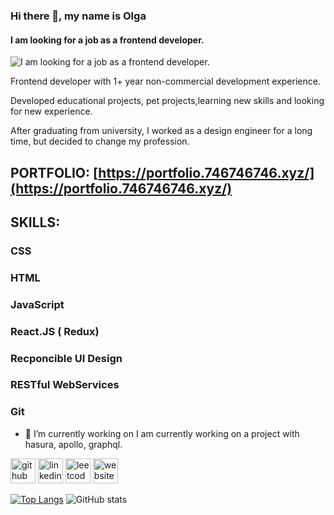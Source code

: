 ### Hi there 👋, my name is Olga
#### I am looking for a job as a frontend developer.
![I am looking for a job as a frontend developer.](https://img.freepik.com/free-photo/office-stuff-and-potted-flowers-on-table_23-2148225480.jpg?w=1380&t=st=1690447740~exp=1690448340~hmac=7e7eb05f42744f5f72705bf8aded62231da7d94c1e3f1f380b74eda92c4a0c5a)

Frontend developer with 1+ year non-commercial development experience.

Developed educational projects, pet projects,learning new skills and looking for new experience.

After graduating from university, I worked as a design engineer for a long time, but decided to change my profession.

## PORTFOLIO: [https://portfolio.746746746.xyz/](https://portfolio.746746746.xyz/)

## SKILLS:  
### CSS
### HTML
### JavaScript
### React.JS ( Redux)
### Recponcible UI Design
### RESTful WebServices
### Git

- 🔭 I’m currently working on I am currently working on a project with hasura, apollo, graphql.
  
[<img src='https://cdn.jsdelivr.net/npm/simple-icons@3.0.1/icons/github.svg' alt='github' height='40'>](https://github.com/https://github.com/OlgaTabisheva)  [<img src='https://cdn.jsdelivr.net/npm/simple-icons@3.0.1/icons/linkedin.svg' alt='linkedin' height='40'>](https://www.linkedin.com/in/https://www.linkedin.com/in/olga-tabisheva-67541b258//)  [<img src='https://cdn.jsdelivr.net/npm/simple-icons@3.0.1/icons/leetcode.svg' alt='leetcode' height='40'>](https://leetcode.com/OlgaTabisheva/) [<img src='https://cdn.jsdelivr.net/npm/simple-icons@3.0.1/icons/icloud.svg' alt='website' height='40'>](https://portfolio.746746746.xyz/)  

[![Top Langs](https://github-readme-stats.vercel.app/api/top-langs/?username=OlgaTabisheva)](https://github.com/anuraghazra/github-readme-stats) ![GitHub stats](https://github-readme-stats.vercel.app/api?username=OlgaTabisheva&show_icons=true)  


